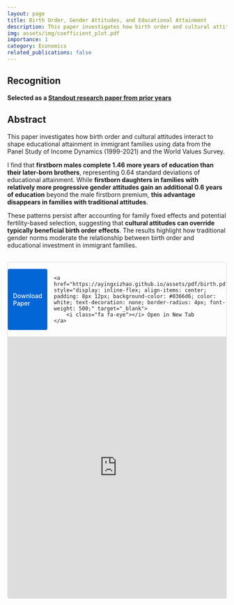 ```yaml
---
layout: page
title: Birth Order, Gender Attitudes, and Educational Attainment
description: This paper investigates how birth order and cultural attitudes interact to shape educational attainment in immigrant families using data from the Panel Study of Income Dynamics (1999-2021) and the World Values Survey.
img: assets/img/coefficient_plot.pdf
importance: 1
category: Economics
related_publications: false
---
```


## Recognition
**Selected as a [Standout research paper from prior years](https://sites.google.com/site/ec191cullen/prior-papers?authuser=0)**

## Abstract
This paper investigates how birth order and cultural attitudes interact to shape educational attainment in immigrant families using data from the Panel Study of Income Dynamics (1999-2021) and the World Values Survey. 

I find that **firstborn males complete 1.46 more years of education than their later-born brothers**, representing 0.64 standard deviations of educational attainment. While **firstborn daughters in families with relatively more progressive gender attitudes gain an additional 0.6 years of education** beyond the male firstborn premium, **this advantage disappears in families with traditional attitudes**. 

These patterns persist after accounting for family fixed effects and potential fertility-based selection, suggesting that **cultural attitudes can override typically beneficial birth order effects**. The results highlight how traditional gender norms moderate the relationship between birth order and educational investment in immigrant families.

<div style="margin-top: 30px; border: 1px solid #ddd; border-radius: 4px; overflow: hidden;">
  <div style="display: flex; gap: 15px; margin: 15px 0;">
    <a href="assets/pdf/birth.pdf" style="display: inline-flex; align-items: center; padding: 8px 12px; background-color: #0366d6; color: white; text-decoration: none; border-radius: 4px; font-weight: 500;" download>
      <i class="fa fa-download"></i> Download Paper
    </a>
    
    <a href="https://ayingxizhao.github.io/assets/pdf/birth.pdf" style="display: inline-flex; align-items: center; padding: 8px 12px; background-color: #0366d6; color: white; text-decoration: none; border-radius: 4px; font-weight: 500;" target="_blank">
        <i class="fa fa-eye"></i> Open in New Tab
    </a>
  </div>
  
  <iframe src="https://docs.google.com/viewer?url=https://ayingxizhao.github.io/assets/pdf/birth.pdf&embedded=true" width="100%" height="600px" frameborder="0"></iframe>
</div>